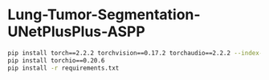 # Lung-Tumor-Segmentation-UNetPlusPlus-ASPP

```bash
pip install torch==2.2.2 torchvision==0.17.2 torchaudio==2.2.2 --index-url https://download.pytorch.org/whl/cu118
pip install torchio==0.20.6
pip install -r requirements.txt
```
